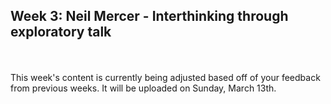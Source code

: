 ## Week 3: Neil Mercer - Interthinking through exploratory talk
<br/><br/>
This week's content is currently being adjusted based off of your feedback from previous weeks. It will be uploaded on Sunday, March 13th.
